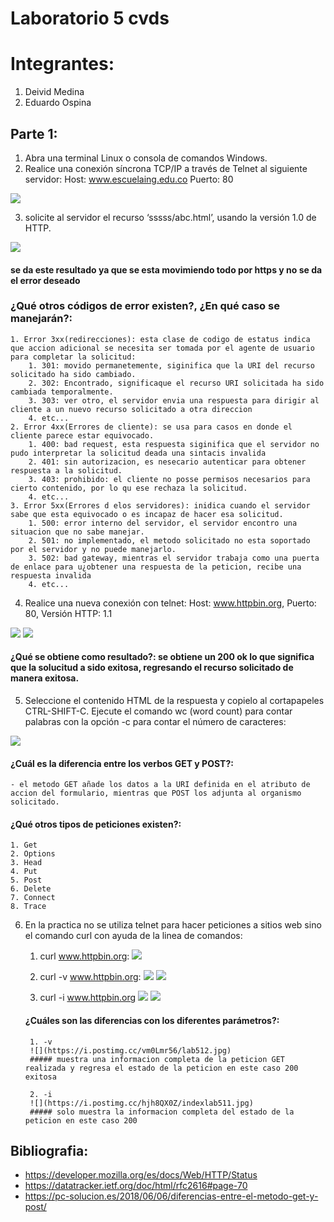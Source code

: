 # Laboratorio 5 cvds

# Integrantes:
1. Deivid Medina
2. Eduardo Ospina

## Parte 1:

1. Abra una terminal Linux o consola de comandos Windows.
2. Realice una conexión síncrona TCP/IP a través de Telnet al siguiente servidor: 
    Host: www.escuelaing.edu.co
    Puerto: 80


![](https://i.postimg.cc/8z9YfJH9/indexlab51.jpg)


3. solicite al servidor el recurso ‘sssss/abc.html’, usando la versión 1.0 de HTTP.


![](https://i.postimg.cc/SK9v6S1s/lab52.jpg)
#### se da este resultado ya que se esta movimiendo todo por https y no se da el error deseado

### ¿Qué otros códigos de error existen?, ¿En qué caso se manejarán?:

	1. Error 3xx(redirecciones): esta clase de codigo de estatus indica que accion adicional se necesita ser tomada por el agente de usuario para completar la solicitud:
		1. 301: movido permanetemente, siginifica que la URI del recurso solicitado ha sido cambiado.
		2. 302: Encontrado, significaque el recurso URI solicitada ha sido cambiada temporalmente.
		3. 303: ver otro, el servidor envia una respuesta para dirigir al cliente a un nuevo recurso solicitado a otra direccion
		4. etc...
	2. Error 4xx(Errores de cliente): se usa para casos en donde el cliente parece estar equivocado. 
		1. 400: bad request, esta respuesta siginifica que el servidor no pudo interpretar la solicitud deada una sintacis invalida
		2. 401: sin autorizacion, es nesecario autenticar para obtener respuesta a la solicitud.
		3. 403: prohibido: el cliente no posse permisos necesarios para cierto contenido, por lo qu ese rechaza la solicitud.
		4. etc...
	3. Error 5xx(Errores d elos servidores): inidica cuando el servidor sabe que esta equivocado o es incapaz de hacer esa solicitud.
		1. 500: error interno del servidor, el servidor encontro una situacion que no sabe manejar.
		2. 501: no implementado, el metodo solicitado no esta soportado por el servidor y no puede manejarlo.
		3. 502: bad gateway, mientras el servidor trabaja como una puerta de enlace para u¿obtener una respuesta de la peticion, recibe una respuesta invalida
		4. etc...

4. Realice una nueva conexión con telnet: Host: www.httpbin.org, Puerto: 80, Versión HTTP: 1.1

![](https://i.postimg.cc/tJHLBNfM/lab53.jpg)
![](https://i.postimg.cc/q7PY7Gkv/lab54.jpg)

#### ¿Qué se obtiene como resultado?: se obtiene un 200 ok lo que significa que la solucitud a sido exitosa, regresando el recurso solicitado de manera exitosa.


5.  Seleccione el contenido HTML de la respuesta y copielo al cortapapeles CTRL-SHIFT-C. Ejecute el comando wc (word count) para contar palabras con la opción -c para contar el número de caracteres:

![](https://i.postimg.cc/Y23nc7m9/lab55.jpg)

#### ¿Cuál es la diferencia entre los verbos GET y POST?: 
	- el metodo GET añade los datos a la URI definida en el atributo de accion del formulario, mientras que POST los adjunta al organismo solicitado.
#### ¿Qué otros tipos de peticiones existen?: 
	1. Get
	2. Options
	3. Head
	4. Put
	5. Post
	6. Delete
	7. Connect
	8. Trace

6. En la practica no se utiliza telnet para hacer peticiones a sitios web sino el comando curl con ayuda de la linea de comandos:
	1. curl www.httpbin.org: 
	   ![](https://i.postimg.cc/MpR1S0rD/lab56.jpg)

	2. curl -v www.httpbin.org:
	   ![](https://i.postimg.cc/26HZw0Vz/lab57.jpg)
	   ![](https://i.postimg.cc/pr4nNyf4/lab58.jpg)

	3. curl -i www.httpbin.org
	   ![](https://i.postimg.cc/0QHzmrBj/lab59.jpg)
	   ![](https://i.postimg.cc/d3kL9vbB/lab510.jpg)

	#### ¿Cuáles son las diferencias con los diferentes parámetros?:
		1. -v
		![](https://i.postimg.cc/vm0Lmr56/lab512.jpg)
		##### muestra una informacion completa de la peticion GET realizada y regresa el estado de la peticion en este caso 200 exitosa

		2. -i
		![](https://i.postimg.cc/hjh8QX0Z/indexlab511.jpg)
		##### solo muestra la informacion completa del estado de la peticion en este caso 200


## Bibliografia: 
- https://developer.mozilla.org/es/docs/Web/HTTP/Status
- https://datatracker.ietf.org/doc/html/rfc2616#page-70
- https://pc-solucion.es/2018/06/06/diferencias-entre-el-metodo-get-y-post/